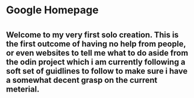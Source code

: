 <h1>
<body> Google Homepage <body/>
<h1/>
<h2>Welcome to my very first solo creation. This is the first outcome of having no help from people, or even websites to tell me what to do aside from the odin project which i am currently following a soft set of guidlines to follow to make sure i have a somewhat decent grasp on the current meterial. 
<h2/>
<h1/>
